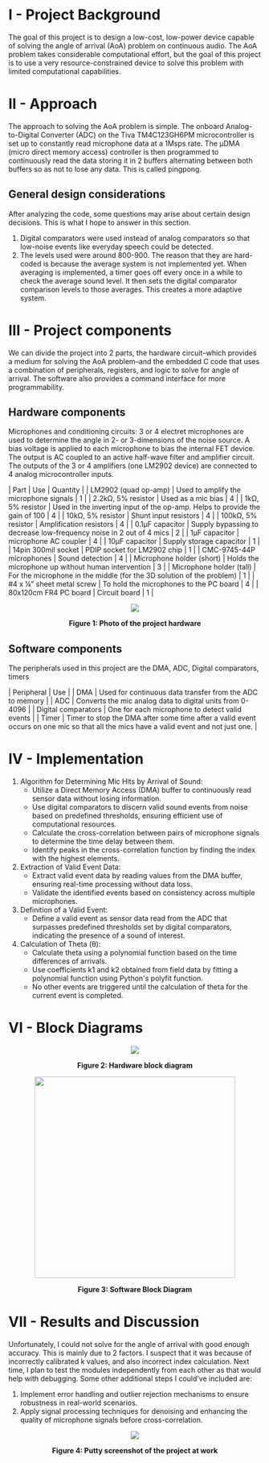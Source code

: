 # **I - Project Background**

The goal of this project is to design a low-cost, low-power device capable of solving the angle of arrival (AoA) problem on continuous audio. The AoA problem takes considerable computational effort, but the goal of this project is to use a very resource-constrained device to solve this problem with limited computational capabilities.

# **II - Approach**

The approach to solving the AoA problem is simple. The onboard Analog-to-Digital Converter (ADC) on the Tiva TM4C123GH6PM microcontroller is set up to constantly read microphone data at a 1Msps rate. The μDMA (micro direct memory access) controller is then programmed to continuously read the data storing it in 2 buffers alternating between both buffers so as not to lose any data. This is called pingpong.

## General design considerations

After analyzing the code, some questions may arise about certain design decisions. This is what I hope to answer in this section.

1. Digital comparators were used instead of analog comparators so that low-noise events like everyday speech could be detected.
2. The levels used were around 800-900. The reason that they are hard-coded is because the average system is not implemented yet. When averaging is implemented, a timer goes off every once in a while to check the average sound level. It then sets the digital comparator comparison levels to those averages. This creates a more adaptive system.

# **III - Project components**

We can divide the project into 2 parts, the hardware circuit–which provides a medium for solving the AoA problem–and the embedded C code that uses a combination of peripherals, registers, and logic to solve for angle of arrival. The software also provides a command interface for more programmability.

## Hardware components

Microphones and conditioning circuits: 3 or 4 electret microphones are used to determine the angle in 2- or 3-dimensions of the noise source. A bias voltage is applied to each microphone to bias the internal FET device. The output is AC coupled to an active half-wave filter and amplifier circuit. The outputs of the 3 or 4 amplifiers (one LM2902 device) are connected to 4 analog microcontroller inputs.

| Part | Use | Quantity |
| LM2902 (quad op-amp) | Used to amplify the microphone signals | 1   |
| 2.2kΩ, 5% resistor | Used as a mic bias | 4   |
| 1kΩ, 5% resistor | Used in the inverting input of the op-amp. Helps to provide the gain of 100 | 4   |
| 10kΩ, 5% resistor | Shunt input resistors | 4   |
| 100kΩ, 5% resistor | Amplification resistors | 4   |
| 0.1µF capacitor | Supply bypassing to decrease low-frequency noise in 2 out of 4 mics | 2   |
| 1µF capacitor | microphone AC coupler | 4   |
| 10µF capacitor | Supply storage capacitor | 1   |
| 14pin 300mil socket | PDIP socket for LM2902 chip | 1   |
| CMC-9745-44P microphones | Sound detection | 4   |
| Microphone holder (short) | Holds the microphone up without human intervention | 3   |
| Microphone holder (tall) | For the microphone in the middle (for the 3D solution of the problem) | 1   |
| #4 x ¼” sheet metal screw | To hold the microphones to the PC board | 4   |
| 80x120cm FR4 PC board | Circuit board | 1   |

<p align="center">
  <img src="./images/overview.jpg"/>
</p>
<p align="center">
  <b>Figure 1: Photo of the project hardware</b>
</p>

## Software components

The peripherals used in this project are the DMA, ADC, Digital comparators, timers

| Peripheral | Use |
| DMA | Used for continuous data transfer from the ADC to memory |
| ADC | Converts the mic analog data to digital units from 0-4096 |
| Digital comparators | One for each microphone to detect valid events |
| Timer | Timer to stop the DMA after some time after a valid event occurs on one mic so that all the mics have a valid event and not just one. |

# **IV - Implementation**

1. Algorithm for Determining Mic Hits by Arrival of Sound:
    - Utilize a Direct Memory Access (DMA) buffer to continuously read sensor data without losing information.
    - Use digital comparators to discern valid sound events from noise based on predefined thresholds, ensuring efficient use of computational resources.
    - Calculate the cross-correlation between pairs of microphone signals to determine the time delay between them.
    - Identify peaks in the cross-correlation function by finding the index with the highest elements.
2. Extraction of Valid Event Data:
    - Extract valid event data by reading values from the DMA buffer, ensuring real-time processing without data loss.
    - Validate the identified events based on consistency across multiple microphones.
3. Definition of a Valid Event:
    - Define a valid event as sensor data read from the ADC that surpasses predefined thresholds set by digital comparators, indicating the presence of a sound of interest.
4. Calculation of Theta (θ):
    - Calculate theta using a polynomial function based on the time differences of arrivals.
    - Use coefficients k1 and k2 obtained from field data by fitting a polynomial function using Python's polyfit function.
    - No other events are triggered until the calculation of theta for the current event is completed.

# **VI - Block Diagrams**

<p align="center">
  <img src="./images/hardware block diagram.png"/>
</p>
<p align="center">
  <b>Figure 2: Hardware block diagram</b>
</p>


<p align="center">
  <img height="400" src="./images/software block diagram.png"/>
</p>
<p align="center">
  <b>Figure 3: Software Block Diagram</b>
</p>

# **VII - Results and Discussion**

Unfortunately, I could not solve for the angle of arrival with good enough accuracy. This is mainly due to 2 factors. I suspect that it was because of incorrectly calibrated k values, and also incorrect index calculation. Next time, I plan to test the modules independently from each other as that would help with debugging. Some other additional steps I could’ve included are:

1. Implement error handling and outlier rejection mechanisms to ensure robustness in real-world scenarios.
2. Apply signal processing techniques for denoising and enhancing the quality of microphone signals before cross-correlation.

<p align="center">
  <img src="./images/putty screenshot.png">
</p>
<p align="center">
  <b>Figure 4: Putty screenshot of the project at work</b>
</p>
